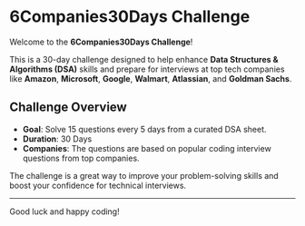 # 6Companies30Days Challenge

Welcome to the **6Companies30Days Challenge**!

This is a 30-day challenge designed to help enhance **Data Structures & Algorithms (DSA)** skills and prepare for interviews at top tech companies like **Amazon**, **Microsoft**, **Google**, **Walmart**, **Atlassian**, and **Goldman Sachs**.

## Challenge Overview

- **Goal**: Solve 15 questions every 5 days from a curated DSA sheet.
- **Duration**: 30 Days
- **Companies**: The questions are based on popular coding interview questions from top companies.

The challenge is a great way to improve your problem-solving skills and boost your confidence for technical interviews.

---

Good luck and happy coding!
